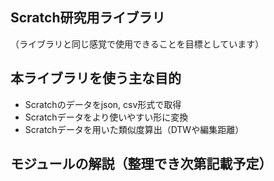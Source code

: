 ## Scratch研究用ライブラリ
（ライブラリと同じ感覚で使用できることを目標としています）

## 本ライブラリを使う主な目的
* Scratchのデータをjson, csv形式で取得
* Scratchデータをより使いやすい形に変換
* Scratchデータを用いた類似度算出（DTWや編集距離）

## モジュールの解説（整理でき次第記載予定）
